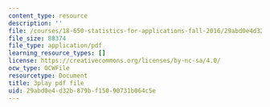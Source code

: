 ```yaml
---
content_type: resource
description: ''
file: /courses/18-650-statistics-for-applications-fall-2016/29abd0e4d32b879bf15090731b064c5e_k2inA31Gups.pdf
file_size: 88374
file_type: application/pdf
learning_resource_types: []
license: https://creativecommons.org/licenses/by-nc-sa/4.0/
ocw_type: OCWFile
resourcetype: Document
title: 3play pdf file
uid: 29abd0e4-d32b-879b-f150-90731b064c5e
---
```

